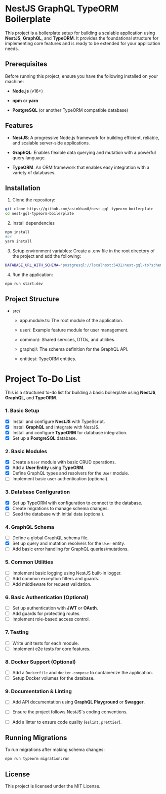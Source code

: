 NestJS GraphQL TypeORM Boilerplate
==================================

This project is a boilerplate setup for building a scalable application using **NestJS**, **GraphQL**, and **TypeORM**. It provides the foundational structure for implementing core features and is ready to be extended for your application needs.

Prerequisites
-------------

Before running this project, ensure you have the following installed on your machine:

*   **Node.js** (v16+)
    
*   **npm** or **yarn**
    
*   **PostgreSQL** (or another TypeORM compatible database)
    

Features
--------

*   **NestJS**: A progressive Node.js framework for building efficient, reliable, and scalable server-side applications.
    
*   **GraphQL**: Enables flexible data querying and mutation with a powerful query language.
    
*   **TypeORM**: An ORM framework that enables easy integration with a variety of databases.
    

Installation
------------

1.  Clone the repository:
```bash
git clone https://github.com/asimkhan0/nest-gql-typeorm-boilerplate
cd nest-gql-typeorm-boilerplate
```
    
2.  Install dependencies

```bash
npm install
#or
yarn install
```
3.  Setup environment variables: Create a .env file in the root directory of the project and add the following:

```bash
DATABASE_URL_WITH_SCHEMA='postgresql://localhost:5432/nest-gql-to?schema=nest-gql-to'
```
    
4. Run the application:

```bash
npm run start:dev
```    

Project Structure
-----------------

*   src/
    
    *   app.module.ts: The root module of the application.
        
    *   user/: Example feature module for user management.
        
    *   common/: Shared services, DTOs, and utilities.
        
    *   graphql/: The schema definition for the GraphQL API.
        
    *   entities/: TypeORM entities.
        

# Project To-Do List

This is a structured to-do list for building a basic boilerplate using **NestJS**, **GraphQL**, and **TypeORM**.

### 1. **Basic Setup**

- [x] Install and configure **NestJS** with TypeScript.
- [x] Install **GraphQL** and integrate with NestJS.
- [x] Install and configure **TypeORM** for database integration.
- [x] Set up a **PostgreSQL** database.

### 2. **Basic Modules**

- [x] Create a `User` module with basic CRUD operations.
- [x] Add a **User Entity** using **TypeORM**.
- [x] Define GraphQL types and resolvers for the `User` module.
- [ ] Implement basic user authentication (optional).

### 3. **Database Configuration**

- [x] Set up TypeORM with configuration to connect to the database.
- [x] Create migrations to manage schema changes.
- [ ] Seed the database with initial data (optional).

### 4. **GraphQL Schema**

- [ ] Define a global GraphQL schema file.
- [x] Set up query and mutation resolvers for the `User` entity.
- [ ] Add basic error handling for GraphQL queries/mutations.

### 5. **Common Utilities**

- [ ] Implement basic logging using NestJS built-in logger.
- [ ] Add common exception filters and guards.
- [ ] Add middleware for request validation.

### 6. **Basic Authentication (Optional)**

- [ ] Set up authentication with **JWT** or **OAuth**.
- [ ] Add guards for protecting routes.
- [ ] Implement role-based access control.

### 7. **Testing**

- [ ] Write unit tests for each module.
- [ ] Implement e2e tests for core features.

### 8. **Docker Support (Optional)**

- [ ] Add a `Dockerfile` and `docker-compose` to containerize the application.
- [ ] Setup Docker volumes for the database.

### 9. **Documentation & Linting**

- [ ] Add API documentation using **GraphQL Playground** or **Swagger**.
- [ ] Ensure the project follows NestJS's coding conventions.
- [ ] Add a linter to ensure code quality (`eslint`, `prettier`).

    

Running Migrations
------------------

To run migrations after making schema changes:

```bash
npm run typeorm migration:run
```

License
-------

This project is licensed under the MIT License.
